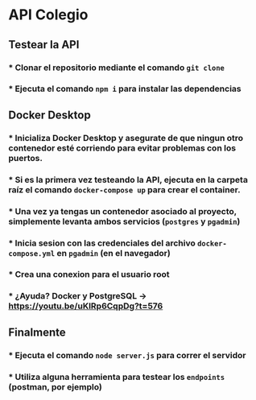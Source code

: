# API Colegio

## Testear la API
### * Clonar el repositorio mediante el comando `git clone`
### * Ejecuta el comando `npm i` para instalar las dependencias

## Docker Desktop
### * Inicializa Docker Desktop y asegurate de que ningun otro contenedor esté corriendo para evitar problemas con los puertos.
### * Si es la primera vez testeando la API, ejecuta en la carpeta raíz el comando `docker-compose up` para crear el container.
### * Una vez ya tengas un contenedor asociado al proyecto, simplemente levanta ambos servicios (`postgres` y `pgadmin`)
### * Inicia sesion con las credenciales del archivo `docker-compose.yml` en `pgadmin` (en el navegador)
### * Crea una conexion para el usuario root
### * ¿Ayuda? Docker y PostgreSQL -> https://youtu.be/uKlRp6CqpDg?t=576

## Finalmente
### * Ejecuta el comando `node server.js` para correr el servidor
### * Utiliza alguna herramienta para testear los `endpoints` (postman, por ejemplo)


